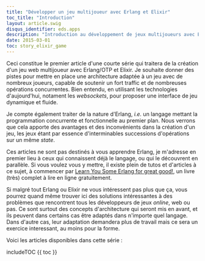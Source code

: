 ```yaml
---
title: "Développer un jeu multijoueur avec Erlang et Elixir"
toc_title: "Introduction"
layout: article.swig
disqus_identifier: eds.apps
description: "Introduction au développement de jeux multijoueurs avec Erlang/OTP"
date: 2015-03-01
toc: story_elixir_game
---
```


Ceci constitue le premier article d'une courte série qui traitera de la création d'un jeu web multijoueur avec Erlang/OTP et Elixir. Je souhaite donner des pistes pour mettre en place une architecture adaptée à un jeu avec de nombreux joueurs, capable de soutenir un fort traffic et de nombreuses opérations concurrentes. Bien entendu, en utilisant les technologies d'aujourd'hui, notament les *websockets*, pour proposer une interface de jeu dynamique et fluide.

Je compte également traiter de la nature d'Erlang, *i.e.* un langage mettant la programmation concurrente et fonctionnelle au premier plan. Nous verrons que cela apporte des avantages et des inconvénients dans la création d'un jeu, les jeux étant par essence d'interminables successions d'opérations sur un même *state*.

Ces articles ne sont pas destinés à vous apprendre Erlang, je m'adresse en premier lieu à ceux qui connaissent déjà le langage, ou qui le découvrent en parallèle. Si vous voulez vous y mettre, il existe plein de tutos et d'articles à ce sujet, à commencer par [Learn You Some Erlang for great good!](http://learnyousomeerlang.com/), un livre (très) complet à lire en ligne gratuitement.

Si malgré tout Erlang ou Elixir ne vous intéressent pas plus que ça, vous pourrez quand même trouver ici des solutions intéressantes à des problèmes que rencontrent tous les développeurs de jeux *online*, web ou pas. Ce sont surtout des concepts d'architecture qui seront mis en avant, et ils peuvent dans certains cas être adaptés dans n'importe quel langage. Dans d'autre cas, leur adaptation demandera plus de travail mais ce sera un exercice interessant, au moins pour la forme.

Voici les articles disponibles dans cette série :

includeTOC {{ toc }}
